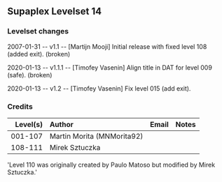 ## Supaplex Levelset 14

### Levelset changes
2007-01-31 -- v1.1 -- [Martijn Mooji] Initial release with fixed level 108 (added exit). (broken)

2020-01-13 -- v1.1.1 -- [Timofey Vasenin] Align title in DAT for level 009 (safe). (broken)

2020-01-13 -- v1.2 -- [Timofey Vasenin] Fix level 015 (add exit).

### Credits

Level(s) | Author                     | Email | Notes
--------:|:-------------------------- |:----- |:-----
001-107  | Martin Morita (MNMorita92) |       |
108-111  | Mirek Sztuczka             |       |

'Level 110 was originally created by Paulo Matoso but modified by Mirek Sztuczka.'
